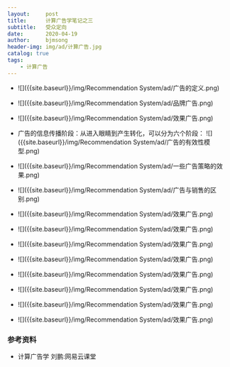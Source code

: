 ```yaml
---
layout:     post
title:      计算广告学笔记之三
subtitle:   受众定向
date:       2020-04-19
author:     bjmsong
header-img: img/ad/计算广告.jpg
catalog: true
tags:
    - 计算广告
---
```



<ul> 
<li markdown="1">
![]({{site.baseurl}}/img/Recommendation System/ad/广告的定义.png) 
</li> 
</ul> 

<ul> 
<li markdown="1">
![]({{site.baseurl}}/img/Recommendation System/ad/品牌广告.png) 
</li> 
</ul> 

<ul> 
<li markdown="1">
![]({{site.baseurl}}/img/Recommendation System/ad/效果广告.png) 
</li> 
</ul> 

<ul> 
<li markdown="1">
广告的信息传播阶段：从进入眼睛到产生转化，可以分为六个阶段：
![]({{site.baseurl}}/img/Recommendation System/ad/广告的有效性模型.png) 
</li> 
</ul> 

<ul> 
<li markdown="1">
![]({{site.baseurl}}/img/Recommendation System/ad/一些广告策略的效果.png) 
</li> 
</ul> 

<ul> 
<li markdown="1">
![]({{site.baseurl}}/img/Recommendation System/ad/广告与销售的区别.png) 
</li> 
</ul> 

<ul> 
<li markdown="1">
![]({{site.baseurl}}/img/Recommendation System/ad/效果广告.png) 
</li> 
</ul> 

<ul> 
<li markdown="1">
![]({{site.baseurl}}/img/Recommendation System/ad/效果广告.png) 
</li> 
</ul> 

<ul> 
<li markdown="1">
![]({{site.baseurl}}/img/Recommendation System/ad/效果广告.png) 
</li> 
</ul> 

<ul> 
<li markdown="1">
![]({{site.baseurl}}/img/Recommendation System/ad/效果广告.png) 
</li> 
</ul> 

<ul> 
<li markdown="1">
![]({{site.baseurl}}/img/Recommendation System/ad/效果广告.png) 
</li> 
</ul> 

<ul> 
<li markdown="1">
![]({{site.baseurl}}/img/Recommendation System/ad/效果广告.png) 
</li> 
</ul> 

<ul> 
<li markdown="1">
![]({{site.baseurl}}/img/Recommendation System/ad/效果广告.png) 
</li> 
</ul> 

<ul> 
<li markdown="1">
![]({{site.baseurl}}/img/Recommendation System/ad/效果广告.png) 
</li> 
</ul> 







### 参考资料

- 计算广告学 刘鹏:网易云课堂
